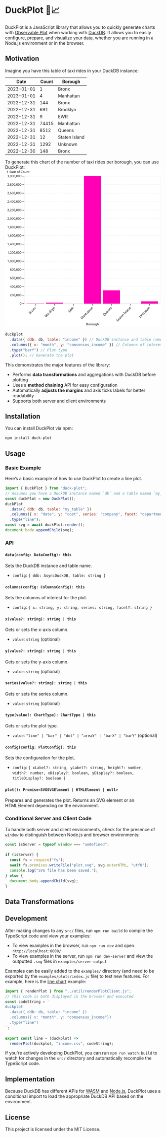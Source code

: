 # DuckPlot 🦆📈

DuckPlot is a JavaScript library that allows you to quickly generate charts with
[Observable Plot](https://github.com/observablehq/plot) when working with [DuckDB](https://duckdb.org/). It allows you to easily configure, prepare, and visualize your data, whether
you are running in a Node.js environment or in the browser.

## Motivation

Imagine you have this table of taxi rides in your DuckDB instance:

| Date       | Count | Borough       |
| ---------- | ----- | ------------- |
| 2023-01-01 | 1     | Bronx         |
| 2023-01-01 | 4     | Manhattan     |
| 2022-12-31 | 144   | Bronx         |
| 2022-12-31 | 691   | Brooklyn      |
| 2022-12-31 | 9     | EWR           |
| 2022-12-31 | 74415 | Manhattan     |
| 2022-12-31 | 8512  | Queens        |
| 2022-12-31 | 12    | Staten Island |
| 2022-12-31 | 1292  | Unknown       |
| 2022-12-30 | 148   | Bronx         |

To generate this chart of the number of taxi rides per borough, you can use
DuckPlot:
![Bar chart of taxi rides by borough](public/bar.svg)

```javascript
duckplot
  .data({ ddb: db, table: "income" }) // DuckDB instance and table name
  .columns({ x: "month", y: "consensus_income" }) // Columns of interest
  .type("barY") // Plot type
  .plot(); // Generate the plot
```

This demonstrates the major features of the library:

- Performs **data transformations** and aggregations with DuckDB before plotting
- Uses a **method chaining** API for easy configuration
- Automatically **adjusts the margins** and axis ticks labels for better readability
- Supports both server and client environments

## Installation

You can install DuckPlot via npm:

```bash
npm install duck-plot
```

## Usage

### Basic Example

Here’s a basic example of how to use DuckPlot to create a line plot.

```javascript
import { DuckPlot } from "duck-plot";
// Assumes you have a DuckDB instance named `db` and a table named `my_table`
const duckPlot = new DuckPlot();
duckPlot
  .data({ ddb: db, table: "my_table" })
  .columns({ x: "date", y: "cost", series: "company", facet: "department" })
  .type("line");
const svg = await duckPlot.render();
document.body.appendChild(svg);
```

### API

#### `data(config: DataConfig): this`

Sets the DuckDB instance and table name.

- `config`: `{ ddb: AsyncDuckDB, table: string }`

#### `columns(config: ColumnsConfig): this`

Sets the columns of interest for the plot.

- `config`: `{ x: string, y: string, series: string, facet?: string }`

#### `x(value?: string): string | this`

Gets or sets the x-axis column.

- `value`: `string` (optional)

#### `y(value?: string): string | this`

Gets or sets the y-axis column.

- `value`: `string` (optional)

#### `series(value?: string): string | this`

Gets or sets the series column.

- `value`: `string` (optional)

#### `type(value?: ChartType): ChartType | this`

Gets or sets the plot type.

- `value`: `"line" | "bar" | "dot" | "areaY" | "barX" | "barY"` (optional)

#### `config(config: PlotConfig): this`

Sets the configuration for the plot.

- `config`: `{ xLabel?: string, yLabel?: string, height?: number, width?: number, xDisplay?: boolean, yDisplay?: boolean, titleDisplay?: boolean }`

#### `plot(): Promise<SVGSVGElement | HTMLElement | null>`

Prepares and generates the plot. Returns an SVG element or an HTMLElement depending on the environment.

### Conditional Server and Client Code

To handle both server and client environments, check for the presence of `window` to distinguish between Node.js and browser environments:

```javascript
const isServer = typeof window === "undefined";

if (isServer) {
  const fs = require("fs");
  await fs.promises.writeFile("plot.svg", svg.outerHTML, "utf8");
  console.log("SVG file has been saved.");
} else {
  document.body.appendChild(svg);
}
```

## Data Transformations

## Development

After making changes to any `src/` files, run `npm run build` to compile the
TypeScript code and view your examples:

- To view examples in the browser, run `npm run dev` and open `http://localhost:8008/`
- To view examples in the server, run `npm run dev-server` and view
  the outputted `.svg` files in `examples/server-output`

Examples can be easily added to the `examples/` directory (and need to be
exported by the `examples/plots/index.js` file) to test new features. For
example, here is the [line chart](examples/plots/line.js) example:

```javascript
import { renderPlot } from "../util/renderPlotClient.js";
// This code is both displayed in the browser and executed
const codeString = `
duckplot
  .data({ ddb: db, table: "income" })
  .columns({ x: "month", y: "consensus_income"})
  .type("line")
`;

export const line = (duckplot) =>
  renderPlot(duckplot, "income.csv", codeString);
```

If you're actively developing DuckPlot, you can run `npm run watch:build` to watch for changes in the `src/` directory and automatically recompile the TypeScript code.

## Implementation

Because DuckDB has different APIs for
[WASM](https://duckdb.org/docs/api/wasm/overview.html) and [Node.js](https://duckdb.org/docs/api/nodejs/overview), DuckPlot uses a conditional import to load the appropriate DuckDB API based on the environment.

## License

This project is licensed under the MIT License.
